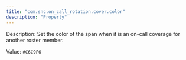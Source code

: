 ```yaml
---
title: "com.snc.on_call_rotation.cover.color"
description: "Property"
---
```


Description: Set the color of the span when it is an on-call coverage for another roster member.

Value: `#C6C9F6`